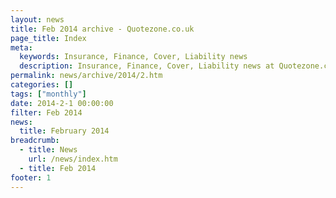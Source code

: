 ```yaml
---
layout: news
title: Feb 2014 archive - Quotezone.co.uk
page_title: Index
meta:
  keywords: Insurance, Finance, Cover, Liability news
  description: Insurance, Finance, Cover, Liability news at Quotezone.co.uk.
permalink: news/archive/2014/2.htm
categories: []
tags: ["monthly"]
date: 2014-2-1 00:00:00
filter: Feb 2014
news:
  title: February 2014
breadcrumb:
  - title: News
    url: /news/index.htm
  - title: Feb 2014
footer: 1
---
```


